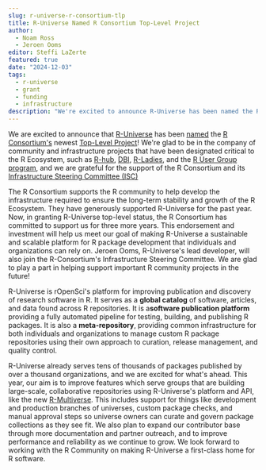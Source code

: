 ```yaml
---
slug: r-universe-r-consortium-tlp
title: R-Universe Named R Consortium Top-Level Project
author:
  - Noam Ross
  - Jeroen Ooms
editor: Steffi LaZerte
featured: true
date: "2024-12-03"
tags:
  - r-universe
  - grant
  - funding
  - infrastructure
description: "We're excited to announce R-Universe has been named the R-Consortium's newest Top-Level Project."
---
```


We are excited to announce that [R-Universe](/r-universe/) has been [named](https://r-consortium.org/posts/r-universe-named-r-consortiums-newest-top-level-project/) the [R Consortium's](https://r-consortium.org) newest [Top-Level Project](https://r-consortium.org/all-projects/)!
We're glad to be in the company of community and infrastructure projects that have been designated critical to the R Ecosystem, such as [R-hub](https://blog.r-hub.io/), [DBI](https://r-dbi.org/), [R-Ladies](https://rladies.org/), and the [R User Group program](https://r-consortium.org/all-projects/isc-working-groups.html), and we are grateful for the support of the R Consortium and its [Infrastructure Steering Committee (ISC)](https://r-consortium.org/about/governance#infrastructure-steering-committee)

The R Consortium supports the R community to help develop the infrastructure required to ensure the long-term stability and growth of the R Ecosystem.
They have generously supported R-Universe for the past year.
Now, in granting R-Universe top-level status, the R Consortium has committed to support us for three more years.
This endorsement and investment will help us meet our goal of making R-Universe a sustainable and scalable platform for R package development that individuals and organizations can rely on.
Jeroen Ooms, R-Universe's lead developer, will also join the R-Consortium's Infrastructure Steering Committee.
We are glad to play a part in helping support important R community projects in the future!

R-Universe is rOpenSci's platform for improving publication and discovery of research software in R.
It serves as a **global catalog** of software, articles, and data found across R repositories.
It is a**software publication platform** providing a fully automated pipeline for testing, building, and publishing R packages.
It is also a **meta-repository**, providing common infrastructure for both individuals and organizations to manage custom R package repositories using their own approach to curation, release management, and quality control.

R-Universe already serves tens of thousands of packages published by over a thousand organizations, and we are excited for what's ahead.
This year, our aim is to improve features which serve groups that are building large-scale, collaborative repositories using R-Universe's platform and API, like the new [R-Multiverse](https://r-multiverse.org/).
This includes support for things like development and production branches of universes, custom package checks, and manual approval steps so universe owners can curate and govern package collections as they see fit.
We also plan to expand our contributor base through more documentation and partner outreach, and to improve performance and reliability as we continue to grow.
We look forward to working with the R Community on making R-Universe a first-class home for R software.


